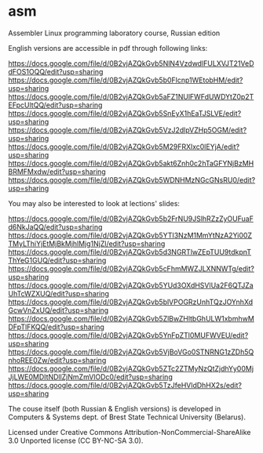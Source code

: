asm
===

Assembler Linux programming laboratory course, Russian edition

English versions are accessible in pdf through following links:

https://docs.google.com/file/d/0B2vjAZQkGvb5NlN4VzdwdlFULXVJT21VeDdFOS1OQQ/edit?usp=sharing
https://docs.google.com/file/d/0B2vjAZQkGvb5b0Flcnp1WEtobHM/edit?usp=sharing
https://docs.google.com/file/d/0B2vjAZQkGvb5aFZ1NUlFWFdUWDYtZ0p2TEFpcUltQQ/edit?usp=sharing
https://docs.google.com/file/d/0B2vjAZQkGvb5SnEyX1hEaTJSLVE/edit?usp=sharing
https://docs.google.com/file/d/0B2vjAZQkGvb5VzJ2dlpVZHp5OGM/edit?usp=sharing
https://docs.google.com/file/d/0B2vjAZQkGvb5M29FRXlxc0lEYjA/edit?usp=sharing
https://docs.google.com/file/d/0B2vjAZQkGvb5akt6Znh0c2hTaGFYNjBzMHBRMFMxdw/edit?usp=sharing
https://docs.google.com/file/d/0B2vjAZQkGvb5WDNHMzNGcGNsRU0/edit?usp=sharing

You may also be interested to look at lections' slides:

https://docs.google.com/file/d/0B2vjAZQkGvb5b2FrNU9JSlhRZzZyOUFuaFd6NkJaQQ/edit?usp=sharing
https://docs.google.com/file/d/0B2vjAZQkGvb5YTI3NzM1MmYtNzA2Yi00ZTMyLThiYjEtMjBkMjhlMjg1NjZl/edit?usp=sharing
https://docs.google.com/file/d/0B2vjAZQkGvb5d3NGRTlwZEpTUU9tdkpnTThYeG1GUQ/edit?usp=sharing
https://docs.google.com/file/d/0B2vjAZQkGvb5cFhmMWZJLXNNWTg/edit?usp=sharing
https://docs.google.com/file/d/0B2vjAZQkGvb5YUd3OXdHSVlUa2F6QTJZaUhTcWZXUQ/edit?usp=sharing
https://docs.google.com/file/d/0B2vjAZQkGvb5blVPOGRzUnhTQzJOYnhXdGcwVnZxUQ/edit?usp=sharing
https://docs.google.com/file/d/0B2vjAZQkGvb5ZlBwZHltbGhULW1xbmhwMDFpTlFKQQ/edit?usp=sharing
https://docs.google.com/file/d/0B2vjAZQkGvb5YnFpZTl0MUFWVEU/edit?usp=sharing
https://docs.google.com/file/d/0B2vjAZQkGvb5VjBoVGo0STNRNG1zZDh5QnhoREE0Zw/edit?usp=sharing
https://docs.google.com/file/d/0B2vjAZQkGvb5ZTc2ZTMyNzQtZjdhYy00MjJjLWE0MDItNDllZjNmZmVlODc0/edit?usp=sharing
https://docs.google.com/file/d/0B2vjAZQkGvb5TzJfeHVldDhHX2s/edit?usp=sharing

The couse itself (both Russian & English versions) is developed in Computers & Systems dept. of Brest State Technical University (Belarus).

Licensed under Creative Commons Attribution-NonCommercial-ShareAlike 3.0 Unported license (CC BY-NC-SA 3.0).
